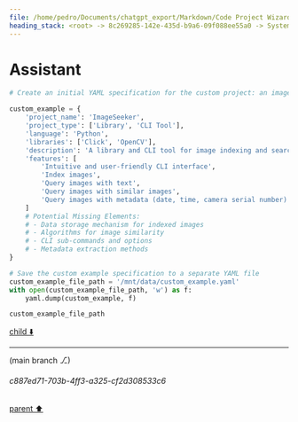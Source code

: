 ```yaml
---
file: /home/pedro/Documents/chatgpt_export/Markdown/Code Project Wizard.md
heading_stack: <root> -> 8c269285-142e-435d-b9a6-09f088ee55a0 -> System -> 3f14cc08-f4b7-4f8c-8004-80585ceb35cb -> System -> aaa238c5-ebfb-4a7c-a2a9-36a5e8e7f8b4 -> User -> 82599f1c-3cc9-483f-aec3-3ac7d27a364e -> Assistant -> Features: -> Workflow: -> Example Interaction: -> Output: -> Code Quality: -> aaa22d81-0c5f-4c16-bfcb-6501028b3abb -> User -> fe9b346a-bb29-47a2-9d2c-46143833df8b -> Assistant -> Example YAML Spec: -> Technical Details: -> aaa211da-11d1-42b0-b243-8b5317275494 -> User -> 20e348c8-2674-4247-a2df-a800d30e6919 -> Assistant -> Steps in Refinement Rounds: -> Technical Aspects: -> aaa2b832-6e67-4a8c-ae5a-880527a9c70e -> User -> 63be082f-29bf-4df2-89c7-e76831e2be2f -> Assistant -> Rule-Based Analysis: -> Heuristic-Based Analysis: -> Advanced (AI/ML-based): -> Dynamic Learning: -> Practical Example: -> Technical Implementation: -> aaa259a8-4f58-45ef-a557-f83ed0d43060 -> User -> def21ed4-8bd1-48ad-abaa-abfdd1b5e931 -> Assistant -> Contextual Analysis: -> Comparative Analysis: -> Iterative Refinement: -> Multiple Perspectives: -> aaa23c35-f0d8-4fce-a4ff-8119445334b2 -> User -> ea71b934-62f2-45e7-82a9-a81550fd8686 -> Assistant -> fa37c68b-32c7-454d-b00b-00a47351e53e -> Tool -> 84e038bc-6e93-4bc8-878c-10e7d8b569ee -> Assistant -> ee3f4b23-d5cc-40c1-b36d-1e8c75e1f405 -> Assistant -> a5fa0b39-6e6e-4d75-ab10-661ef75ae7a8 -> Tool -> cc61a182-27d2-4f6a-a71d-d72464d98534 -> Assistant -> aaa2c8cb-e81c-4492-a5fc-47ab6403649e -> User -> 342daaf2-1b53-429f-ac1f-c2f0d62b0854 -> Assistant -> Contextual Analysis -> Example 1: FileWizard (CLI Tool) -> Example 2: MathMaster (Library) -> Example 3: TextGuru (Library) -> Comparative Analysis -> Iterative Refinement and Multiple Perspectives -> aaa2fea7-2f9a-468c-aa92-4390c5656997 -> User -> 17f01298-e8c9-4fa2-9eff-e899007aa1d4 -> Assistant -> aaa2a8b0-8af1-4aa2-b392-fb8a23cb858f -> User -> fbb011e3-9fe4-4cd2-a463-2372dccb2f55 -> Assistant
---
```

# Assistant

```python
# Create an initial YAML specification for the custom project: an image indexing and search library and CLI tool.

custom_example = {
    'project_name': 'ImageSeeker',
    'project_type': ['Library', 'CLI Tool'],
    'language': 'Python',
    'libraries': ['Click', 'OpenCV'],
    'description': 'A library and CLI tool for image indexing and search within local storage.',
    'features': [
        'Intuitive and user-friendly CLI interface',
        'Index images',
        'Query images with text',
        'Query images with similar images',
        'Query images with metadata (date, time, camera serial number)'
    ]
    # Potential Missing Elements: 
    # - Data storage mechanism for indexed images
    # - Algorithms for image similarity
    # - CLI sub-commands and options
    # - Metadata extraction methods
}

# Save the custom example specification to a separate YAML file
custom_example_file_path = '/mnt/data/custom_example.yaml'
with open(custom_example_file_path, 'w') as f:
    yaml.dump(custom_example, f)

custom_example_file_path
```

[child ⬇️](#c887ed71-703b-4ff3-a325-cf2d308533c6)

---

(main branch ⎇)
###### c887ed71-703b-4ff3-a325-cf2d308533c6
[parent ⬆️](#fbb011e3-9fe4-4cd2-a463-2372dccb2f55)
